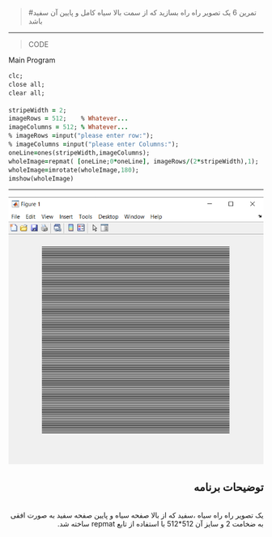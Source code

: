 > #تمرین  6
>یک تصویر راه راه بسازید که از سمت بالا سیاه کامل و پایین آن سفید باشد
***
>CODE

Main Program
```ruby
clc;
close all;
clear all;

stripeWidth = 2;
imageRows = 512;    % Whatever...
imageColumns = 512; % Whatever...
% imageRows =input("please enter row:");
% imageColumns =input("please enter Columns:");
oneLine=ones(stripeWidth,imageColumns);
wholeImage=repmat( [oneLine;0*oneLine], imageRows/(2*stripeWidth),1);
wholeImage=imrotate(wholeImage,180);
imshow(wholeImage)
```
****
![image](https://github.com/semnan-university-ai/image-processing-class/blob/main/excersiecs/FatemehSeyfi/6/q6.png)




<div dir="rtl">
<h2>توضیحات برنامه</h2> <br />
 <b></b>یک تصویر   راه راه سیاه ،سفید که از بالا صفحه سیاه و  پایین صفحه سفید به صورت افقی به ضخامت 2  و سایز آن  512*512 با  استفاده از تابع repmat ساخته شد.   <br />

</div>
